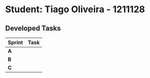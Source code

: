 # Student: Tiago Oliveira - 1211128

## Developed Tasks


| Sprint   | Task |
|----------|------|
| **A**    |      |
| **B**    |      |
| **C**    |      |